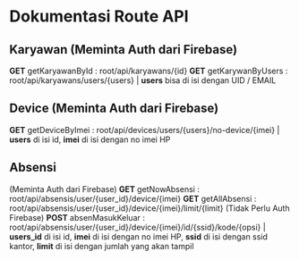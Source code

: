 # Dokumentasi Route API

## Karyawan (Meminta Auth dari Firebase)
**GET** getKaryawanById : root/api/karyawans/{id}
**GET** getKarywanByUsers : root/api/karyawans/users/{users}  | **users** bisa di isi dengan UID / EMAIL


## Device (Meminta Auth dari Firebase)
**GET** getDeviceByImei : root/api/devices/users/{users}/no-device/{imei} | **users** di isi id, **imei** di isi dengan no imei HP


## Absensi
(Meminta Auth dari Firebase)
**GET** getNowAbsensi : root/api/absensis/user/{user_id}/device/{imei}
**GET** getAllAbsensi : root/api/absensis/user/{user_id}/device/{imei}/limit/{limit}
(Tidak Perlu Auth Firebase)
**POST** absenMasukKeluar : root/api/absensis/user/{user_id}/device/{imei}/id/{ssid}/kode/{opsi} | **users_id** di isi id, **imei** di isi dengan no imei HP, **ssid** di isi dengan ssid kantor, **limit** di isi dengan jumlah yang akan tampil
